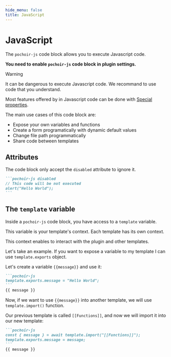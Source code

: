 ```yaml
---
hide_menu: false
title: JavaScript
---
```

# JavaScript

The `pochoir-js` code block allows you to execute Javascript code.

**You need to enable `pochoir-js` code block in plugin settings.**

> [!warning]
> It can be dangerous to execute Javascript code. We recommand to use code that you understand.

Most features offered by in Javascript code can be done with [Special properties](/special-properties/overview).

The main use cases of this code block are:
- Expose your own variables and functions
- Create a form programatically with dynamic default values
- Change file path programmatically
- Share code between templates

## Attributes

The code block only accept the `disabled` attribute to ignore it.

````md
```pochoir-js disabled
// This code will be not executed
alert("Hello World");
```
````

## The `template` variable

Inside a `pochoir-js` code block, you have access to a `template` variable.

This variable is your template's context. Each template has its own context.

This context enables to interact with the plugin and other templates.

Let's take an example. If you want to expose a variable to my template I can use `template.exports` object.

Let's create a variable `{{message}}` and use it:

````md
```pochoir-js
template.exports.message = "Hello World";
```
{{ message }}
````

Now, if we want to use `{{message}}` into another template, we will use `template.import()` function.

Our previous template is called `[[Functions]]`, and now we will import it into our new template:

````md
```pochoir-js
const { message } = await template.import("[[Functions]]");
template.exports.message = message;
```
{{ message }}
````

